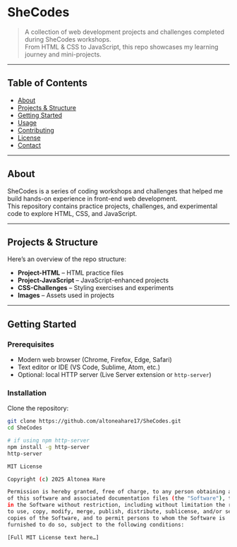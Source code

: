 # SheCodes

> A collection of web development projects and challenges completed during SheCodes workshops.  
> From HTML & CSS to JavaScript, this repo showcases my learning journey and mini-projects.

---

## Table of Contents

- [About](#about)  
- [Projects & Structure](#projects--structure)  
- [Getting Started](#getting-started)  
- [Usage](#usage)  
- [Contributing](#contributing)  
- [License](#license)  
- [Contact](#contact)  

---

## About

SheCodes is a series of coding workshops and challenges that helped me build hands-on experience in front-end web development.  
This repository contains practice projects, challenges, and experimental code to explore HTML, CSS, and JavaScript.

---

## Projects & Structure

Here’s an overview of the repo structure:


- **Project-HTML** – HTML practice files  
- **Project-JavaScript** – JavaScript-enhanced projects  
- **CSS-Challenges** – Styling exercises and experiments  
- **Images** – Assets used in projects  

---

## Getting Started

### Prerequisites

- Modern web browser (Chrome, Firefox, Edge, Safari)  
- Text editor or IDE (VS Code, Sublime, Atom, etc.)  
- Optional: local HTTP server (Live Server extension or `http-server`)

### Installation

Clone the repository:

```bash
git clone https://github.com/altoneahare17/SheCodes.git
cd SheCodes

# if using npm http-server
npm install -g http-server
http-server

MIT License

Copyright (c) 2025 Altonea Hare

Permission is hereby granted, free of charge, to any person obtaining a copy
of this software and associated documentation files (the "Software"), to deal
in the Software without restriction, including without limitation the rights
to use, copy, modify, merge, publish, distribute, sublicense, and/or sell
copies of the Software, and to permit persons to whom the Software is
furnished to do so, subject to the following conditions:

[Full MIT License text here…]
